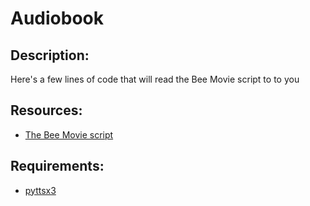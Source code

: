 # Audiobook
## Description:
Here's a few lines of code that will read the Bee Movie script to to you
## Resources:
* <a href = "https://web.njit.edu/~cm395/theBeeMovieScript/">The Bee Movie script</a>
## Requirements:
* <a href = "https://pypi.org/project/pyttsx3/">pyttsx3</a>